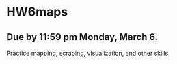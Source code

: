 # HW6maps
## Due by 11:59 pm Monday, March 6.  

Practice mapping, scraping, visualization, and other skills.
